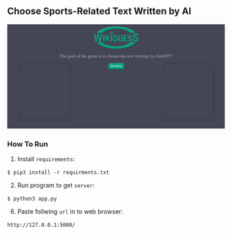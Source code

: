## Choose Sports-Related Text Written by AI
![example](https://github.com/randyydoo/WikiGuess/blob/main/gif/example.gif?raw=true)

### How To Run 
1. Install `requirements`:
```
$ pip3 install -r requirments.txt
```

2. Run program to get `server`:
```
$ python3 app.py
```
6. Paste follwing `url` in to web browser:
```
http://127.0.0.1:5000/
```
